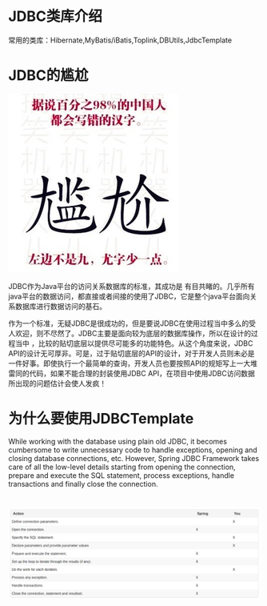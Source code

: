# JDBC类库介绍

常用的类库：Hibernate,MyBatis/iBatis,Toplink,DBUtils,JdbcTemplate

# JDBC的尴尬

![](/assets/20130619102459-708751837.jpg)

JDBC作为Java平台的访问关系数据库的标准，其成功是 有目共睹的。几乎所有java平台的数据访问，都直接或者间接的使用了JDBC，它是整个java平台面向关系数据库进行数据访问的基石。

作为一个标准，无疑JDBC是很成功的，但是要说JDBC在使用过程当中多么的受人欢迎，则不尽然了。JDBC主要是面向较为底层的数据库操作，所以在设计的过程当中 ，比较的贴切底层以提供尽可能多的功能特色。从这个角度来说，JDBC API的设计无可厚非。可是，过于贴切底层的API的设计，对于开发人员则未必是一件好事。即使执行一个最简单的查询，开发人员也要按照API的规矩写上一大堆雷同的代码，如果不能合理的封装使用JDBC API，在项目中使用JDBC访问数据所出现的问题估计会使人发疯！

# 为什么要使用JDBCTemplate

While working with the database using plain old JDBC, it becomes cumbersome to write unnecessary code to handle exceptions, opening and closing database connections, etc. However, Spring JDBC Framework takes care of all the low-level details starting from opening the connection, prepare and execute the SQL statement, process exceptions, handle transactions and finally close the connection.

# ![](/assets/import.png)



